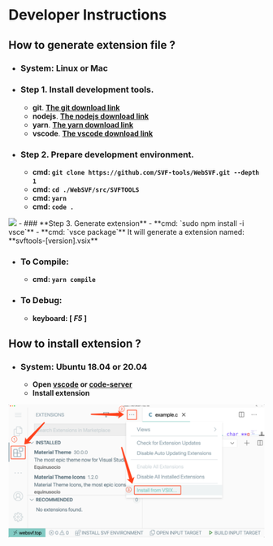 # Developer Instructions
## **How to generate extension file ?**
-  ### System: **Linux or Mac**  
-  ### **Step 1. Install development tools.**
    - **git**. **[The git download link](https://code.visualstudio.com/)**
    - **nodejs**. **[The nodejs download link](https://nodejs.org/zh-cn/download/)**
    - **yarn**. **[The yarn download link](https://classic.yarnpkg.com/en/docs/install/#windows-stable)**
    - **vscode**. **[The vscode download link](https://code.visualstudio.com/)**

-  ### **Step 2. Prepare development environment.**
    - **cmd: `git clone https://github.com/SVF-tools/WebSVF.git --depth 1`**  
    - **cmd: `cd ./WebSVF/src/SVFTOOLS`**  
    - **cmd: `yarn`**  
    - **cmd: `code .`**  
<img src='https://github.com/SVF-tools/WebSVF/blob/master/docs/env.gif?raw=true' width='720'/>
- ### **Step 3. Generate extension**
    - **cmd: `sudo npm install -i vsce`** 
    - **cmd: `vsce package`**  
It will generate a extension named: **svftools-[version].vsix**

-  ### **To Compile:**   
    - **cmd: `yarn compile`**  
-  ### **To Debug:**  
    - **keyboard: [ _F5_ ]**  

## **How to install extension ?**

-  ### System: **Ubuntu 18.04 or 20.04**
    - **Open [vscode](https://code.visualstudio.com/) or [code-server](https://github.com/cdr/code-server)**  
    - **Install extension**  
<img src='https://github.com/SVF-tools/WebSVF/blob/master/docs/vsix_install.png?raw=true' width='720'/>
